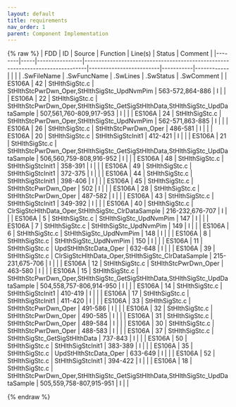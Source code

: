```yaml
---
layout: default
title: requirements
nav_order: 1
parent: Component Implementation
---
```

{% raw %}
| FDD    | ID  | Source         | Function                                                                      | Line(s)                 | Status    | Comment    |
|--------|-----|----------------|-------------------------------------------------------------------------------|-------------------------|-----------|------------|
|        |     | .SwFileName    | .SwFuncName                                                                   | .SwLines                | .SwStatus | .SwComment |
| ES106A | 42  | StHlthSigStc.c | StHlthStcPwrDwn_Oper,StHlthSigStc_UpdNvmPim                                   | 563-572,864-886         | I         |            |
| ES106A | 22  | StHlthSigStc.c | StHlthStcPwrDwn_Oper,StHlthSigStc_GetSigStHlthData,StHlthSigStc_UpdDataSample | 507,561,760-809,917-953 | I         |            |
| ES106A | 24  | StHlthSigStc.c | StHlthStcPwrDwn_Oper,StHlthSigStc_UpdNvmPim                                   | 562-571,863-885         | I         |            |
| ES106A | 26  | StHlthSigStc.c | StHlthStcPwrDwn_Oper                                                          | 486-581                 | I         |            |
| ES106A | 20  | StHlthSigStc.c | StHlthSigStcInit1                                                             | 412-421                 | I         |            |
| ES106A | 21  | StHlthSigStc.c | StHlthStcPwrDwn_Oper,StHlthSigStc_GetSigStHlthData,StHlthSigStc_UpdDataSample | 506,560,759-808,916-952 | I         |            |
| ES106A | 48  | StHlthSigStc.c | StHlthSigStcInit1                                                             | 358-391                 | I         |            |
| ES106A | 49  | StHlthSigStc.c | StHlthSigStcInit1                                                             | 372-375                 | I         |            |
| ES106A | 44  | StHlthSigStc.c | StHlthSigStcInit1                                                             | 398-406                 | I         |            |
| ES106A | 45  | StHlthSigStc.c | StHlthStcPwrDwn_Oper                                                          | 502                     | I         |            |
| ES106A | 28  | StHlthSigStc.c | StHlthStcPwrDwn_Oper                                                          | 487-582                 | I         |            |
| ES106A | 43  | StHlthSigStc.c | StHlthSigStcInit1                                                             | 349-392                 | I         |            |
| ES106A | 40  | StHlthSigStc.c | ClrSigStcHlthData_Oper,StHlthSigStc_ClrDataSample                             | 216-232,676-707         | I         |            |
| ES106A | 5   | StHlthSigStc.c | StHlthSigStc_UpdNvmPim                                                        | 147                     | I         |            |
| ES106A | 7   | StHlthSigStc.c | StHlthSigStc_UpdNvmPim                                                        | 149                     | I         |            |
| ES106A | 6   | StHlthSigStc.c | StHlthSigStc_UpdNvmPim                                                        | 148                     | I         |            |
| ES106A | 8   | StHlthSigStc.c | StHlthSigStc_UpdNvmPim                                                        | 150                     | I         |            |
| ES106A | 11  | StHlthSigStc.c | UpdStHlthStcData_Oper                                                         | 632-648                 | I         |            |
| ES106A | 39  | StHlthSigStc.c | ClrSigStcHlthData_Oper,StHlthSigStc_ClrDataSample                             | 215-231,675-706         | I         |            |
| ES106A | 12  | StHlthSigStc.c | StHlthStcPwrDwn_Oper                                                          | 463-580                 | I         |            |
| ES106A | 15  | StHlthSigStc.c | StHlthStcPwrDwn_Oper,StHlthSigStc_GetSigStHlthData,StHlthSigStc_UpdDataSample | 504,558,757-806,914-950 | I         |            |
| ES106A | 14  | StHlthSigStc.c | StHlthSigStcInit1                                                             | 410-419                 | I         |            |
| ES106A | 17  | StHlthSigStc.c | StHlthSigStcInit1                                                             | 411-420                 | I         |            |
| ES106A | 33  | StHlthSigStc.c | StHlthStcPwrDwn_Oper                                                          | 491-586                 | I         |            |
| ES106A | 32  | StHlthSigStc.c | StHlthStcPwrDwn_Oper                                                          | 490-585                 | I         |            |
| ES106A | 31  | StHlthSigStc.c | StHlthStcPwrDwn_Oper                                                          | 489-584                 | I         |            |
| ES106A | 30  | StHlthSigStc.c | StHlthStcPwrDwn_Oper                                                          | 488-583                 | I         |            |
| ES106A | 37  | StHlthSigStc.c | StHlthSigStc_GetSigStHlthData                                                 | 737-843                 | I         |            |
| ES106A | 50  | StHlthSigStc.c | StHlthSigStcInit1                                                             | 383-389                 | I         |            |
| ES106A | 35  | StHlthSigStc.c | UpdStHlthStcData_Oper                                                         | 633-649                 | I         |            |
| ES106A | 52  | StHlthSigStc.c | StHlthSigStcInit1                                                             | 394-422                 | I         |            |
| ES106A | 18  | StHlthSigStc.c | StHlthStcPwrDwn_Oper,StHlthSigStc_GetSigStHlthData,StHlthSigStc_UpdDataSample | 505,559,758-807,915-951 | I         |            |

{% endraw %}